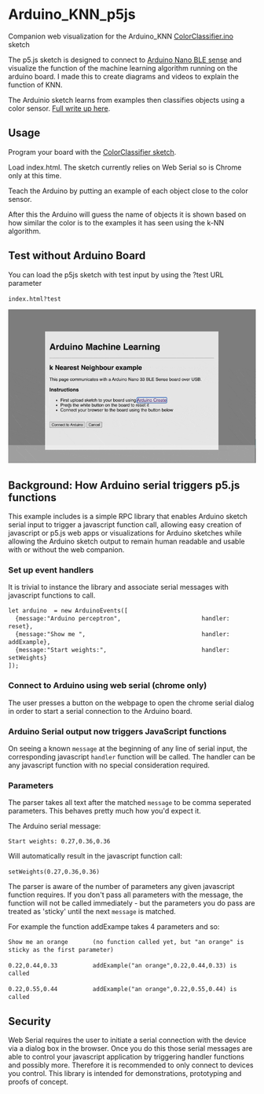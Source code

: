 # Arduino_KNN_p5js
Companion web visualization for the Arduino_KNN [ColorClassifier.ino](https://github.com/arduino-libraries/Arduino_KNN/tree/master/examples/ColorClassifier) sketch

The p5.js sketch is designed to connect to [Arduino Nano BLE sense](https://store.arduino.cc/usa/nano-33-ble-sense) and visualize the function of the machine learning algorithm running on the arduino board. I made this to create diagrams and videos to explain the function of KNN.

  The Arduinio sketch learns from examples then classifies objects using a color sensor. [Full write up here](https://blog.arduino.cc/2020/06/18/simple-machine-learning-with-arduino-knn/). 


## Usage 

  Program your board with the [ColorClassifier sketch](https://blog.arduino.cc/2020/06/18/simple-machine-learning-with-arduino-knn/). 

  Load index.html. The sketch currently relies on Web Serial so is Chrome only at this time.

  Teach the Arduino by putting an example of each object close to the color sensor.
  
  After this the Arduino will guess the name of objects it is shown based on how similar
  the color is to the examples it has seen using the k-NN algorithm. 
  
## Test without Arduino Board

You can load the p5js sketch with test input by using the ?test URL parameter

 `index.html?test`

![Image description](https://github.com/8bitkick/Arduino_KNN_p5js/raw/master/images/screenshot.gif)


## Background: How Arduino serial triggers p5.js functions 

This example includes is a simple RPC library that enables Arduino sketch serial input to trigger a javascript function call, allowing easy creation of javascript or p5.js web apps or visualizations for Arduino sketches while allowing the Arduino sketch output to remain human readable and usable with or without the web companion.

### Set up event handlers 
It is trivial to instance the library and associate serial messages with javascript functions to call.
~~~ 
let arduino  = new ArduinoEvents([
  {message:"Arduino perceptron",                       handler: reset},
  {message:"Show me ",                                 handler: addExample},
  {message:"Start weights:",                           handler: setWeights}
]);
 ~~~ 

### Connect to Arduino using web serial (chrome only)

The user presses a button on the webpage to open the chrome serial dialog in order to start a serial connection to the Arduino board.

### Arduino Serial output now triggers JavaScript functions

On seeing a known `message` at the beginning of any line of serial input, the corresponding javascript `handler` function will be called. The handler can be any javascript function with no special consideration required.

### Parameters

The parser takes all text after the matched `message` to be comma seperated parameters. This behaves pretty much how you'd expect it. 

The Arduino serial message:

~~~ 
Start weights: 0.27,0.36,0.36
~~~ 

Will automatically result in the javascript function call:

`setWeights(0.27,0.36,0.36)`

The parser is aware of the number of parameters any given javascript function requires. If you don't pass all parameters with the message, the function will not be called immediately - but the parameters you do pass are treated as 'sticky' until the next `message` is matched.

For example the function addExampe takes 4 parameters and so:

~~~ 
Show me an orange       (no function called yet, but "an orange" is sticky as the first parameter)

0.22,0.44,0.33          addExample("an orange",0.22,0.44,0.33) is called 

0.22,0.55,0.44          addExample("an orange",0.22,0.55,0.44) is called
~~~ 


## Security
Web Serial requires the user to initiate a serial connection with the device via a dialog box in the browser. Once you do this those serial messages are able to control your javascript application by triggering handler functions and possibly more. Therefore it is recommended to only connect to devices you control. This library is intended for demonstrations, prototyping and proofs of concept.  
